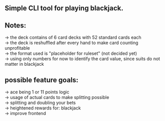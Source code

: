 Simple CLI tool for playing blackjack.
-
Notes:
-
-> the deck contains of 6 card decks with 52 standard cards each  
-> the deck is reshuffled after every hand to make card counting unprofitable  
-> the format used is "placeholder for ruleset"  (not decided yet)  
-> using only numbers for now to identify the card value, since suits do not matter in blackjack

possible feature goals:
-
-> ace being 1 or 11 points logic  
-> usage of actual cards to make splitting possible  
-> splitting and doubling your bets  
-> heightened rewards for: blackjack    
-> improve frontend  
